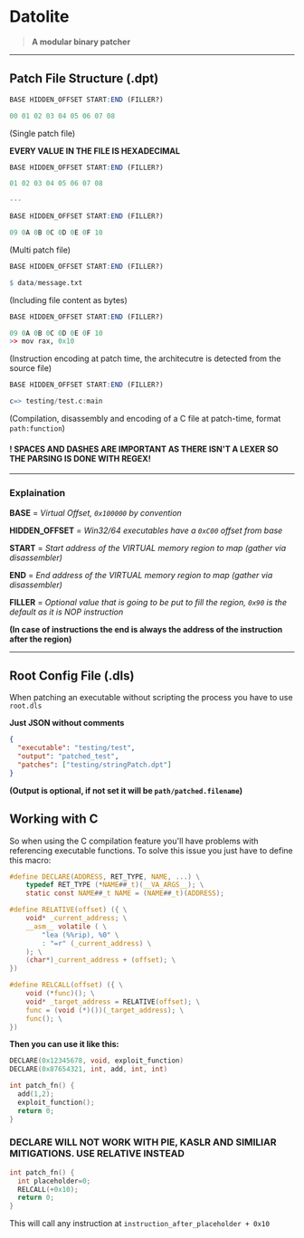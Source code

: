 # Datolite

> **A modular binary patcher**

---

## Patch File Structure (.dpt)

```r
BASE HIDDEN_OFFSET START:END (FILLER?)

00 01 02 03 04 05 06 07 08
```

(Single patch file)

**EVERY VALUE IN THE FILE IS HEXADECIMAL**

```r
BASE HIDDEN_OFFSET START:END (FILLER?)

01 02 03 04 05 06 07 08

---

BASE HIDDEN_OFFSET START:END (FILLER?)

09 0A 0B 0C 0D 0E 0F 10
```

(Multi patch file)

```r
BASE HIDDEN_OFFSET START:END (FILLER?)

$ data/message.txt

```

(Including file content as bytes)

```r
BASE HIDDEN_OFFSET START:END (FILLER?)

09 0A 0B 0C 0D 0E 0F 10
>> mov rax, 0x10
```

(Instruction encoding at patch time, the architecutre is detected from the source file)

```r
BASE HIDDEN_OFFSET START:END (FILLER?)

c=> testing/test.c:main
```

(Compilation, disassembly and encoding of a C file at patch-time, format `path:function`)

#### ! SPACES AND DASHES ARE IMPORTANT AS THERE ISN'T A LEXER SO THE PARSING IS DONE WITH REGEX!

---

### Explaination

**BASE** = _Virtual Offset, `0x100000` by convention_

**HIDDEN_OFFSET** = _Win32/64 executables have a `0xC00` offset from base_

**START** = _Start address of the VIRTUAL memory region to map (gather via disassembler)_

**END** = _End address of the VIRTUAL memory region to map (gather via disassembler)_

**FILLER** = _Optional value that is going to be put to fill the region, `0x90` is the default as it is NOP instruction_

**(In case of instructions the end is always the address of the instruction after the region)**

---

## Root Config File (.dls)

When patching an executable without scripting the process you have to use `root.dls`

**Just JSON without comments**

```json
{
  "executable": "testing/test",
  "output": "patched_test",
  "patches": ["testing/stringPatch.dpt"]
}
```

**(Output is optional, if not set it will be `path/patched.filename`)**

## Working with C

So when using the C compilation feature you'll have problems with referencing executable functions.
To solve this issue you just have to define this macro:

```c
#define DECLARE(ADDRESS, RET_TYPE, NAME, ...) \
    typedef RET_TYPE (*NAME##_t)(__VA_ARGS__); \
    static const NAME##_t NAME = (NAME##_t)(ADDRESS);

#define RELATIVE(offset) ({ \
    void* _current_address; \
    __asm__ volatile ( \
        "lea (%%rip), %0" \
        : "=r" (_current_address) \
    ); \
    (char*)_current_address + (offset); \
})

#define RELCALL(offset) ({ \
    void (*func)(); \
    void* _target_address = RELATIVE(offset); \
    func = (void (*)())(_target_address); \
    func(); \
})

```

**Then you can use it like this:**

```c
DECLARE(0x12345678, void, exploit_function)
DECLARE(0x87654321, int, add, int, int)

int patch_fn() {
  add(1,2);
  exploit_function();
  return 0;
}
```

### DECLARE WILL NOT WORK WITH PIE, KASLR AND SIMILIAR MITIGATIONS. USE RELATIVE INSTEAD

```c
int patch_fn() {
  int placeholder=0;
  RELCALL(+0x10);
  return 0;
}
```

This will call any instruction at `instruction_after_placeholder + 0x10`
